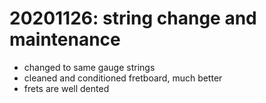 # 20201126: string change and maintenance

- changed to same gauge strings
- cleaned and conditioned fretboard, much better
- frets are well dented
